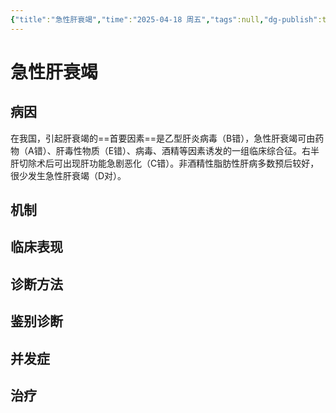 ```yaml
---
{"title":"急性肝衰竭","time":"2025-04-18 周五","tags":null,"dg-publish":true,"permalink":"/200 学习/208 内科学/第04篇 消化系统/第17章 急性肝衰竭/急性肝衰竭/","dgPassFrontmatter":true,"created":"2025-04-18T12:37:58.218+08:00","updated":"2025-04-18T12:38:56.754+08:00"}
---
```


# 急性肝衰竭
## 病因
在我国，引起肝衰竭的==首要因素==是乙型肝炎病毒（B错），急性肝衰竭可由药物（A错）、肝毒性物质（E错）、病毒、酒精等因素诱发的一组临床综合征。右半肝切除术后可出现肝功能急剧恶化（C错）。非酒精性脂肪性肝病多数预后较好，很少发生急性肝衰竭（D对）。
## 机制
## 临床表现
## 诊断方法
## 鉴别诊断
## 并发症
## 治疗

















































































































































































































































































































































































































































